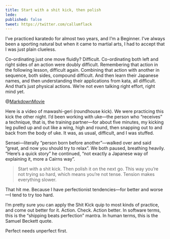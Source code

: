 ```yaml
---
title: Start with a shit kick, then polish
lede: 
published: false
tweet: https://twitter.com/callumflack
---
```


I’ve practiced karatedo for almost two years, and I’m a Beginner. I’ve always been a sporting natural but when it came to martial arts, I had to accept that I was just plain clueless.

Co-ordinating just one move fluidly? Difficult. Co-ordinating both left and right sides of an action were doubly difficult. Remembering that action in the following lesson, difficult again. Combining that action with another in sequence, both sides, compound difficult. And then learn their Japanese names, and then understanding their applications from kata, all difficult. And that’s just physical actions. We’re not even talking right effort, right mind yet.

@[MarkdownMovie](src="https://youtu.be/76MgBFVGjiE")

Here is a video of mawashi-geri (roundhouse kick). We were practicing this kick the other night. I’d been working with uke—the person who “receives” a technique, that is, the training partner—for about five minutes, my kicking leg pulled up and out like a wing, high and round, then snapping out to and back from the body of uke. It was, as usual, difficult, and I was stuffed.

Sensei—literally “person born before another”—walked over and said “great, and now you should try to relax”. We both paused, breathing heavily. “Here’s a quick story” he continued, “not exactly a Japanese way of explaining it, more a Cairns way”.

> Start with a shit kick. Then polish it on the next go. This way you’re not trying so hard, which means you’re not tense. Tension makes everything slower.

That hit me. Because I have perfectionist tendencies—for better and worse—I tend to try too hard.

I’m pretty sure you can apply the Shit Kick quip to most kinds of practice, and come out better for it. Action. Check. Action better. In software terms, this is the “shipping beats perfection” mantra. In human terms, this is the Samuel Beckett quote.

Perfect needs unperfect first.
